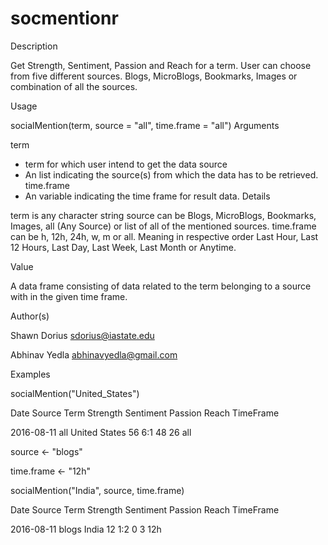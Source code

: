 # socmentionr
Description

Get Strength, Sentiment, Passion and Reach for a term. User can choose from five different sources. Blogs, MicroBlogs, Bookmarks, Images or combination of all the sources.

Usage

socialMention(term, source = "all", time.frame = "all")
Arguments

term	
- term for which user intend to get the data
source	
- An list indicating the source(s) from which the data has to be retrieved.
time.frame	
- An variable indicating the time frame for result data.
Details

term is any character string source can be Blogs, MicroBlogs, Bookmarks, Images, all (Any Source) or list of all of the mentioned sources. time.frame can be h, 12h, 24h, w, m or all. Meaning in respective order Last Hour, Last 12 Hours, Last Day, Last Week, Last Month or Anytime.

Value

A data frame consisting of data related to the term belonging to a source with in the given time frame.

Author(s)

Shawn Dorius sdorius@iastate.edu

Abhinav Yedla abhinavyedla@gmail.com

Examples

socialMention("United_States")

Date        Source     Term          Strength Sentiment Passion Reach TimeFrame

2016-08-11  all     United States       56       6:1      48    26       all

source <- "blogs"

time.frame <- "12h"

socialMention("India", source, time.frame)

Date         Source  Term       Strength Sentiment Passion Reach TimeFrame

2016-08-11  blogs     India       12       1:2       0     3       12h
